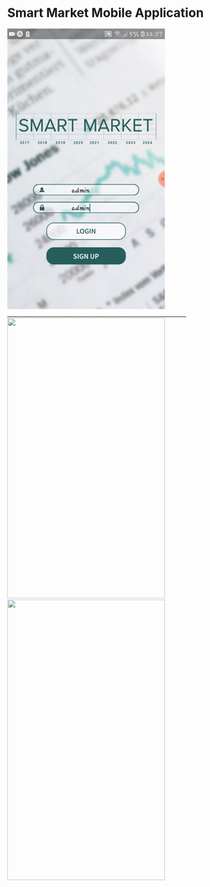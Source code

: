 # Smart Market Mobile Application



<img src="https://raw.githubusercontent.com/IngTIKNA/SmartMarket-MobileApp/master/SS1.jpg" height="640" width="360">
________________________________________________________________
<img src="https://user-images.githubusercontent.com/29532729/62936285-14210180-bdd2-11e9-8f71-64b381e1beb2.jpg" height="640" width="360">
<img src="https://user-images.githubusercontent.com/29532729/62939182-53068580-bdd9-11e9-9b89-d978b6e4ec39.jpg" height="640" width="360">
